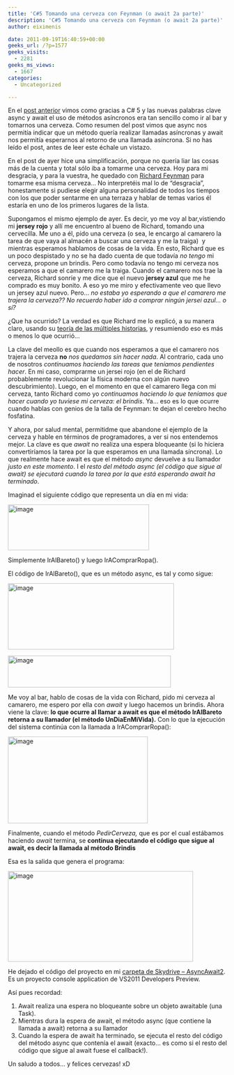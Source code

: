 ```yaml
---
title: 'C#5 Tomando una cerveza con Feynman (o await 2a parte)'
description: 'C#5 Tomando una cerveza con Feynman (o await 2a parte)'
author: eiximenis

date: 2011-09-19T16:40:59+00:00
geeks_url: /?p=1577
geeks_visits:
  - 2281
geeks_ms_views:
  - 1667
categories:
  - Uncategorized

---
```

En el [post anterior][1] vimos como gracias a C# 5 y las nuevas palabras clave async y await el uso de métodos asíncronos era tan sencillo como ir al bar y tomarnos una cerveza. Como resumen del post vimos que async nos permitía indicar que un método quería realizar llamadas asíncronas y await nos permitía esperarnos al retorno de una llamada asíncrona. Si no has leído el post, antes de leer este échale un vistazo.

En el post de ayer hice una simplificación, porque no quería liar las cosas más de la cuenta y total sólo iba a tomarme una cerveza. Hoy para mi desgracia, y para la vuestra, he quedado con [Richard Feynman][2] para tomarme esa misma cerveza… No interpretéis mal lo de “desgracia”, honestamente si pudiese elegir alguna personalidad de todos los tiempos con los que poder sentarme en una terraza y hablar de temas varios él estaría en uno de los primeros lugares de la lista. 

Supongamos el mismo ejemplo de ayer. Es decir, yo me voy al bar,vistiendo mi **jersey rojo** y allí me encuentro al bueno de Richard, tomando una cervecilla. Me uno a él, pido una cerveza (o sea, le encargo al camarero la tarea de que vaya al almacén a buscar una cerveza y me la traiga)&#160; y mientras esperamos hablamos de cosas de la vida. En esto, Richard que es un poco despistado y no se ha dado cuenta de que todavía _no tengo_ mi cerveza, propone un brindis. Pero como todavía no tengo mi cerveza nos esperamos a que el camarero me la traiga. Cuando el camarero nos trae la cerveza, Richard sonríe y me dice que el nuevo **jersey azul** que me he comprado es muy bonito. A eso yo me miro y efectivamente veo que llevo un jersey azul nuevo. Pero… _no estaba yo esperando a que el camarero me trajera la cerveza?? No recuerdo haber ido a comprar ningún jersei azul… o sí?_

¿Que ha ocurrido? La verdad es que Richard me lo explicó, a su manera claro, usando su [teoría de las múltiples historias][3], y resumiendo eso es más o menos lo que ocurrió…

La clave del meollo es que cuando nos esperamos a que el camarero nos trajera la cerveza **no** _nos quedamos sin hacer nada_. Al contrario, cada uno de nosotros _continuamos haciendo las tareas que teníamos pendientes hacer_. En mi caso, comprarme un jersei rojo (en el de Richard probablemente revolucionar la física moderna con algún nuevo descubrimiento). Luego, en el momento en que el camarero llega con mi cerveza, tanto Richard como yo _continuamos haciendo lo que teníamos que hacer cuando yo tuviese mi cerveza: el brindis_. Ya… eso es lo que ocurre cuando hablas con genios de la talla de Feynman: te dejan el cerebro hecho fosfatina.

Y ahora, por salud mental, permitidme que abandone el ejemplo de la cerveza y hable en términos de programadores, a ver si nos entendemos mejor. La clave es que _await_ no realiza una espera bloqueante (si lo hiciera convertiríamos la tarea por la que esperamos en una llamada síncrona). Lo que realmente hace await es que el método _async_ devuelve a su llamador _justo en este momento_. I el _resto del método async (el código que sigue al await) se ejecutará cuando la tarea por la que está esperando await ha terminado_.

Imaginad el siguiente código que representa un día en mi vida:

[<img title="image" style="border-top: 0px; border-right: 0px; background-image: none; border-bottom: 0px; padding-top: 0px; padding-left: 0px; border-left: 0px; display: inline; padding-right: 0px" border="0" alt="image" src="http://geeks.ms/cfs-file.ashx/__key/CommunityServer.Blogs.Components.WeblogFiles/etomas/image_5F00_thumb_5F00_3E618E88.png" width="324" height="105" />][4]

Simplemente IrAlBareto() y luego IrAComprarRopa().

El código de IrAlBareto(), que es un método async, es tal y como sigue:

[<img title="image" style="border-top: 0px; border-right: 0px; background-image: none; border-bottom: 0px; padding-top: 0px; padding-left: 0px; border-left: 0px; display: inline; padding-right: 0px" border="0" alt="image" src="http://geeks.ms/cfs-file.ashx/__key/CommunityServer.Blogs.Components.WeblogFiles/etomas/image_5F00_thumb_5F00_4E8D5681.png" width="381" height="152" />][5]

[<img title="image" style="border-top: 0px; border-right: 0px; background-image: none; border-bottom: 0px; padding-top: 0px; padding-left: 0px; border-left: 0px; display: inline; padding-right: 0px" border="0" alt="image" src="http://geeks.ms/cfs-file.ashx/__key/CommunityServer.Blogs.Components.WeblogFiles/etomas/image_5F00_thumb_5F00_7AC9DD65.png" width="374" height="73" />][6]

Me voy al bar, hablo de cosas de la vida con Richard, pido mi cerveza al camarero, me espero por ella con _await_ y luego hacemos un brindis. Ahora viene la clave: **lo que ocurre al llamar a await es que el método IrAlBareto retorna a su llamador (el método UnDiaEnMiVida).** Con lo que la ejecución del sistema continúa con la llamada a IrAComprarRopa():

[<img title="image" style="border-top: 0px; border-right: 0px; background-image: none; border-bottom: 0px; padding-top: 0px; padding-left: 0px; border-left: 0px; display: inline; padding-right: 0px" border="0" alt="image" src="http://geeks.ms/cfs-file.ashx/__key/CommunityServer.Blogs.Components.WeblogFiles/etomas/image_5F00_thumb_5F00_1214E1D7.png" width="321" height="199" />][7]

Finalmente, cuando el método _PedirCerveza,_ que es por el cual estábamos haciendo _await_ termina, se **continua ejecutando el código que sigue al await, es decir la llamada al método Brindis**

Esa es la salida que genera el programa:

[<img title="image" style="border-top: 0px; border-right: 0px; background-image: none; border-bottom: 0px; padding-top: 0px; padding-left: 0px; border-left: 0px; display: inline; padding-right: 0px" border="0" alt="image" src="http://geeks.ms/cfs-file.ashx/__key/CommunityServer.Blogs.Components.WeblogFiles/etomas/image_5F00_thumb_5F00_64471911.png" width="425" height="208" />][8]

He dejado el código del proyecto en mi [carpeta de Skydrive – AsyncAwait2][9]. Es un proyecto console application de VS2011 Developers Preview.

Así pues recordad:

  1. Await realiza una espera no bloqueante sobre un objeto awaitable (una Task). 
  2. Mientras dura la espera de await, el método async (que contiene la llamada a await) retorna a su llamador
  3. Cuando la espera de await ha terminado, se ejecuta el resto del código del método async que contenía el await (exacto… es como si el resto del código que sigue al await fuese el callback!).

Un saludo a todos… y felices cervezas! xD

 [1]: http://geeks.ms/blogs/etomas/archive/2011/09/17/c-5-async-await.aspx
 [2]: http://en.wikipedia.org/wiki/Richard_Feynman
 [3]: http://en.wikipedia.org/wiki/Multiple_histories
 [4]: http://geeks.ms/cfs-file.ashx/__key/CommunityServer.Blogs.Components.WeblogFiles/etomas/image_5F00_33187A4B.png
 [5]: http://geeks.ms/cfs-file.ashx/__key/CommunityServer.Blogs.Components.WeblogFiles/etomas/image_5F00_6B767B56.png
 [6]: http://geeks.ms/cfs-file.ashx/__key/CommunityServer.Blogs.Components.WeblogFiles/etomas/image_5F00_22705990.png
 [7]: http://geeks.ms/cfs-file.ashx/__key/CommunityServer.Blogs.Components.WeblogFiles/etomas/image_5F00_6C1F3180.png
 [8]: http://geeks.ms/cfs-file.ashx/__key/CommunityServer.Blogs.Components.WeblogFiles/etomas/image_5F00_17EF8570.png
 [9]: https://skydrive.live.com/?cid=6521c259e9b1bec6&sc=documents&uc=1&id=6521C259E9B1BEC6%21167# "AsyncAwait2"